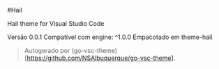 #Hail

Hail theme for Visual Studio Code

Versão 0.0.1
Compatível com engine: ^1.0.0
Empacotado em theme-hail

> Autogerado por (go-vsc-theme)[https://github.com/NSAlbuquerque/go-vsc-theme].
